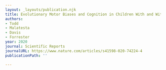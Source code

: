 ```yaml
---
layout: _layouts/publication.njk
title: Evolutionary Motor Biases and Cognition in Children With and Without Autism
authors:
- Todd
- Malatesta
- Davis
- Forrester
year: 2020
journal: Scientific Reports
journalURL: https://www.nature.com/articles/s41598-020-74224-4
publicationPath: ''

---
```

